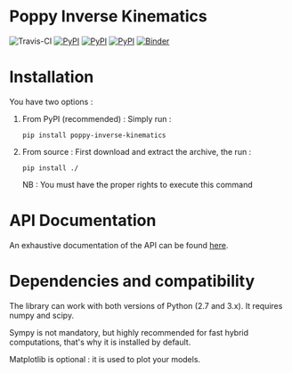 # Poppy Inverse Kinematics #
![Travis-CI](https://travis-ci.org/Phylliade/poppy-inverse-kinematics.svg?branch=master)
[![PyPI](https://img.shields.io/pypi/v/poppy_inverse_kinematics.svg)](https://pypi.python.org/pypi/poppy_inverse_kinematics/)
[![PyPI](https://img.shields.io/pypi/pyversions/poppy_inverse_kinematics/.svg)](https://pypi.python.org/pypi/poppy_inverse_kinematics/)
[![PyPI](https://img.shields.io/pypi/dm/poppy_inverse_kinematics.svg)](https://pypi.python.org/pypi/poppy_inverse_kinematics/)
[![Binder](http://mybinder.org/badge.svg)](http://mybinder.org/repo/Phylliade/poppy-inverse-kinematics)
# Installation
You have two options :


1. From PyPI (recommended) : Simply run :

   ```
   pip install poppy-inverse-kinematics
   ```
2. From source : First download and extract the archive, the run :

   ```
   pip install ./
   ```    
   NB : You must have the proper rights to execute this command

# API Documentation
An exhaustive documentation of the API can be found [here](http://poppy-inverse-kinematics.readthedocs.org).


# Dependencies and compatibility
The library can work with both versions of Python (2.7 and 3.x).
It requires numpy and scipy.

Sympy is not mandatory, but highly recommended for fast hybrid computations, that's why it is installed by default.

Matplotlib is optional : it is used to plot your models.
